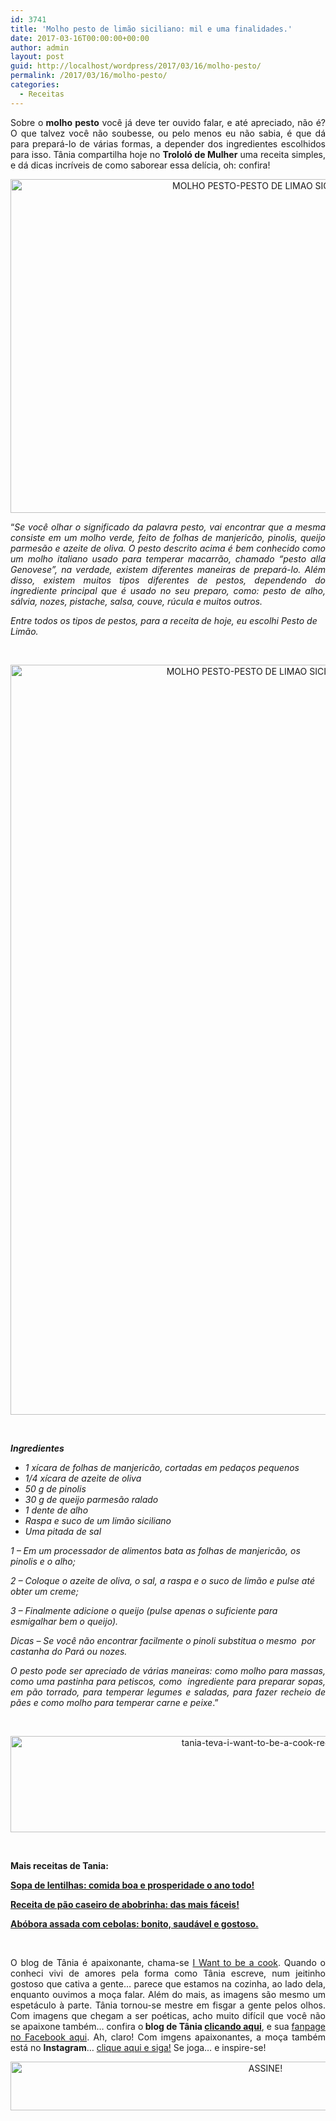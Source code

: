 ```yaml
---
id: 3741
title: 'Molho pesto de limão siciliano: mil e uma finalidades.'
date: 2017-03-16T00:00:00+00:00
author: admin
layout: post
guid: http://localhost/wordpress/2017/03/16/molho-pesto/
permalink: /2017/03/16/molho-pesto/
categories:
  - Receitas
---
```

<p align="justify">
  Sobre o<strong> molho pesto</strong> você já deve ter ouvido falar, e até apreciado, não é? O que talvez você não soubesse, ou pelo menos eu não sabia, é que dá para prepará-lo de várias formas, a depender dos ingredientes escolhidos para isso. Tânia compartilha hoje no <strong>Trololó de Mulher</strong> uma receita simples, e dá dicas incríveis de como saborear essa delícia, oh: confira!
</p>

<p align="center">
  <img class="alignnone size-full wp-image-13627" src="http://www.trololodemulher.com.br/blog/wp-content/uploads/2017/03/MOLHO-PESTO-PESTO-DE-LIMAO-SICILIANO.jpg" alt="MOLHO PESTO-PESTO DE LIMAO SICILIANO" width="800" height="534" />
</p>

<p align="justify">
  “<em>Se você olhar o significado da palavra pesto, vai encontrar que a mesma consiste em um molho verde, feito de folhas de manjericão, pinolis, queijo parmesão e azeite de oliva. O pesto descrito acima é bem conhecido como um molho italiano usado para temperar macarrão, chamado “pesto alla Genovese”, na verdade, existem diferentes maneiras de prepará-lo. Além disso, existem muitos tipos diferentes de pestos, dependendo do ingrediente principal que é usado no seu preparo, como: pesto de alho, sálvia, nozes, pistache, salsa, couve, rúcula e muitos outros.</em>
</p>

_Entre todos os tipos de pestos, para a receita de hoje, eu escolhi Pesto de Limão._

&nbsp;

<p align="center">
  <img class="alignnone size-full wp-image-13628" src="http://www.trololodemulher.com.br/blog/wp-content/uploads/2017/03/MOLHO-PESTO-PESTO-DE-LIMAO-SICILIANO2.jpg" alt="MOLHO PESTO-PESTO DE LIMAO SICILIANO[2]" width="800" height="1200" />
</p>

&nbsp;

**_Ingredientes_**

  * _1 xícara de folhas de manjericão, cortadas em pedaços pequenos_ 
  * _1/4 xícara de azeite de oliva_ 
  * _50 g de pinolis_ 
  * _30 g de queijo parmesão ralado_ 
  * _1 dente de alho_ 
  * _Raspa e suco de um limão siciliano_ 
  * _Uma pitada de sal_

_1 – Em um processador de alimentos bata as folhas de manjericão, os pinolis e o alho;_

_2 – Coloque o azeite de oliva, o sal, a raspa e o suco de limão e pulse até obter um creme;_

_3 – Finalmente adicione o queijo (pulse apenas o suficiente para esmigalhar bem o queijo)._

_Dicas – Se você não encontrar facilmente o pinoli substitua o mesmo  por castanha do Pará ou nozes._

<p style="text-align: justify;">
  <em>O pesto pode ser apreciado de várias maneiras: como molho para massas, como uma pastinha para petiscos, como  ingrediente para preparar sopas, em pão torrado, para temperar legumes e saladas, para fazer recheio de pães e como molho para temperar carne e peixe</em>.”
</p>

&nbsp;

<p align="center">
  <img class="alignnone size-full wp-image-13037" src="http://www.trololodemulher.com.br/blog/wp-content/uploads/2016/10/TANIA-TEVA-I-WANT-TO-BE-A-COOK-RECEITAS.jpg" alt="tania-teva-i-want-to-be-a-cook-receitas" width="800" height="154" />
</p>

&nbsp;

**Mais receitas de Tania:**

<a href="http://www.trololodemulher.com.br/2017/02/21/sopa-de-lentilhas/" target="_blank"><strong>Sopa de lentilhas: comida boa e prosperidade o ano todo!</strong></a>

<a href="http://www.trololodemulher.com.br/2017/02/14/pao-caseiro/" target="_blank"><strong>Receita de pão caseiro de abobrinha: das mais fáceis!</strong></a>

<a href="http://www.trololodemulher.com.br/2017/02/07/abobora-assada/" target="_blank"><strong>Abóbora assada com cebolas: bonito, saudável e gostoso.</strong></a>

&nbsp;

<p align="justify">
  O blog de Tânia é apaixonante, chama-se <a href="https://iwanttobeacook.wordpress.com/" target="_blank">I Want to be a cook</a>. Quando o conheci vivi de amores pela forma como Tânia escreve, num jeitinho gostoso que cativa a gente… parece que estamos na cozinha, ao lado dela, enquanto ouvimos a moça falar. Além do mais, as imagens são mesmo um espetáculo à parte. Tânia tornou-se mestre em fisgar a gente pelos olhos. Com imagens que chegam a ser poéticas, acho muito difícil que você não se apaixone também… confira o<strong> blog de Tânia <a href="https://iwanttobeacook.wordpress.com/" target="_blank">clicando aqui</a></strong>, e sua <a href="https://www.facebook.com/Iwanttobeacook-818578268272846/" target="_blank">fanpage no Facebook aqui</a>. Ah, claro! Com imgens apaixonantes, a moça também está no <strong>Instagram</strong>… <a href="https://www.instagram.com/iwanttobeacook/" target="_blank">clique aqui e siga!</a> Se joga… e inspire-se!
</p>

<p align="center">
  <a href="http://feedburner.google.com/fb/a/mailverify?uri=blogbichafemea&loc=pt_BR" target="_blank"><img class="alignnone size-full wp-image-10439" src="http://www.trololodemulher.com.br/blog/wp-content/uploads/2014/09/ASSINE.png" alt="ASSINE!" width="800" height="78" /></a>
</p>

<p align="justify">